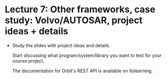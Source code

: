 Lecture 7: Other frameworks, case study: Volvo/AUTOSAR, project ideas + details
===============================================================================

- Study the slides with project ideas and details.

  Start discussing what program/system/library you want to test for your course project.
  
  The documentation for Orbit's REST API is available on Itslearning.